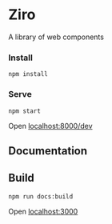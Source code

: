 # Ziro

A library of web components

### Install

```
npm install
```

### Serve

```
npm start
```

Open [localhost:8000/dev](http://localhost:8000/dev)

## Documentation

## Build

```
npm run docs:build
```

Open [localhost:3000](http://localhost:3000)
